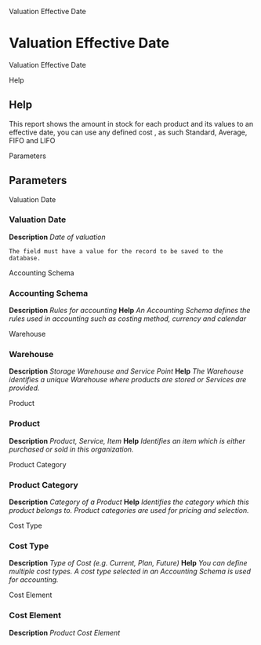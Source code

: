 
Valuation Effective Date
# Valuation Effective Date


Valuation Effective Date

Help
## Help

This report shows the amount in stock for each product and its values to an effective date, you can use any defined cost , as such Standard, Average, FIFO and LIFO

Parameters
## Parameters


Valuation Date
### Valuation Date

**Description**
 *Date of valuation*

```
The field must have a value for the record to be saved to the database.
```
Accounting Schema
### Accounting Schema

**Description**
 *Rules for accounting*
**Help**
 *An Accounting Schema defines the rules used in accounting such as costing method, currency and calendar*

Warehouse
### Warehouse

**Description**
 *Storage Warehouse and Service Point*
**Help**
 *The Warehouse identifies a unique Warehouse where products are stored or Services are provided.*

Product
### Product

**Description**
 *Product, Service, Item*
**Help**
 *Identifies an item which is either purchased or sold in this organization.*

Product Category
### Product Category

**Description**
 *Category of a Product*
**Help**
 *Identifies the category which this product belongs to.  Product categories are used for pricing and selection.*

Cost Type
### Cost Type

**Description**
 *Type of Cost (e.g. Current, Plan, Future)*
**Help**
 *You can define multiple cost types. A cost type selected in an Accounting Schema is used for accounting.*

Cost Element
### Cost Element

**Description**
 *Product Cost Element*

